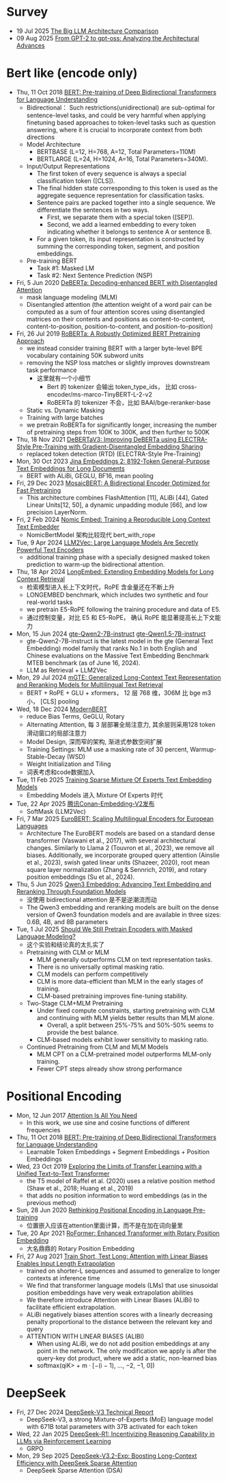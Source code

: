
# Survey
- 19 Jul 2025 [The Big LLM Architecture Comparison](https://magazine.sebastianraschka.com/p/the-big-llm-architecture-comparison)
- 09 Aug 2025 [From GPT-2 to gpt-oss: Analyzing the Architectural Advances](https://magazine.sebastianraschka.com/p/from-gpt-2-to-gpt-oss-analyzing-the)

# Bert like (encode only)
- Thu, 11 Oct 2018 [BERT: Pre-training of Deep Bidirectional Transformers for Language Understanding](https://arxiv.org/abs/1810.04805)
  - Bidirectional： Such restrictions(unidirectional) are sub-optimal for sentence-level tasks,
and could be very harmful when applying finetuning based approaches to token-level tasks such
as question answering, where it is crucial to incorporate context from both directions
  - Model Architecture
    - BERTBASE (L=12, H=768, A=12, Total Parameters=110M) 
    - BERTLARGE (L=24, H=1024, A=16, Total Parameters=340M).
  - Input/Output Representations
    - The first token of every sequence is always a special classification token ([CLS]).
    - The final hidden state corresponding to this token is used as the aggregate sequence representation for classification tasks. 
    - Sentence pairs are packed together into a single sequence. We differentiate the sentences in two ways.
      - First, we separate them with a special token ([SEP]). 
      - Second, we add a learned embedding to every token indicating whether it belongs to sentence A or sentence B.
    - For a given token, its input representation is constructed by summing the corresponding token, segment, and position embeddings.
  - Pre-training BERT
    - Task #1: Masked LM
    - Task #2: Next Sentence Prediction (NSP)
- Fri, 5 Jun 2020 [DeBERTa: Decoding-enhanced BERT with Disentangled Attention](https://arxiv.org/abs/2006.03654)
  - mask language modeling (MLM)
  - Disentangled attention (the attention weight of a word pair can be computed as a sum of four attention scores
using disentangled matrices on their contents and positions as content-to-content, content-to-position,
position-to-content, and position-to-position)
- Fri, 26 Jul 2019 [RoBERTa: A Robustly Optimized BERT Pretraining Approach](https://arxiv.org/abs/1907.11692)
  - we instead consider training BERT with a larger byte-level BPE vocabulary containing 50K subword units
  - removing the NSP loss matches or slightly improves downstream task performance
    - 这里就有一个小细节
      - Bert 的 tokenizer 会输出 token_type_ids， 比如 cross-encoder/ms-marco-TinyBERT-L-2-v2
      - RoBERTa 的 tokenizer 不会，比如 BAAI/bge-reranker-base
  - Static vs. Dynamic Masking
  - Training with large batches
  - we pretrain RoBERTa for significantly longer, increasing the number of pretraining steps from 100K to 300K, and then further to 500K
- Thu, 18 Nov 2021 [DeBERTaV3: Improving DeBERTa using ELECTRA-Style Pre-Training with Gradient-Disentangled Embedding Sharing](https://arxiv.org/abs/2111.09543)
  - replaced token detection (RTD) (ELECTRA-Style Pre-Training)
- Mon, 30 Oct 2023 [Jina Embeddings 2: 8192-Token General-Purpose Text Embeddings for Long Documents](https://arxiv.org/abs/2310.19923)
  - BERT with ALiBi, GEGLU, BF16, mean pooling
- Fri, 29 Dec 2023 [MosaicBERT: A Bidirectional Encoder Optimized for Fast Pretraining](https://arxiv.org/abs/2312.17482)
  - This architecture combines FlashAttention [11], ALiBi [44], Gated Linear Units[12, 50], a dynamic unpadding module [66], and low precision LayerNorm.
- Fri, 2 Feb 2024 [Nomic Embed: Training a Reproducible Long Context Text Embedder](https://arxiv.org/abs/2402.01613)
  - NomicBertModel 架构比较现代 bert_with_rope
- Tue, 9 Apr 2024 [LLM2Vec: Large Language Models Are Secretly Powerful Text Encoders](https://arxiv.org/abs/2404.05961)
  - additional training phase with a specially designed masked token prediction to warm-up the bidirectional attention.
- Thu, 18 Apr 2024 [LongEmbed: Extending Embedding Models for Long Context Retrieval](https://arxiv.org/abs/2404.12096)
   - 检索模型进入长上下文时代，RoPE 含金量还在不断上升
   - LONGEMBED benchmark, which includes two synthetic and four real-world tasks
   - we pretrain E5-RoPE following the training procedure and data of E5.
   - 通过控制变量，对比 E5 和 E5-RoPE， 确认 RoPE 能显著提高长上下文能力
- Mon, 15 Jun 2024 [gte-Qwen2-7B-instruct](https://huggingface.co/Alibaba-NLP/gte-Qwen2-7B-instruct) [gte-Qwen1.5-7B-instruct](https://huggingface.co/Alibaba-NLP/gte-Qwen1.5-7B-instruct) 
  - gte-Qwen2-7B-instruct is the latest model in the gte (General Text Embedding) model family that ranks No.1 in both English and Chinese evaluations on the Massive Text Embedding Benchmark MTEB benchmark (as of June 16, 2024).
  - LLM as Retrieval + LLM2Vec
- Mon, 29 Jul 2024 [mGTE: Generalized Long-Context Text Representation and Reranking Models for Multilingual Text Retrieval](https://arxiv.org/abs/2407.19669)
  - BERT + RoPE + GLU + xformers， 12 层 768 维，306M 比 bge m3 小，  [CLS] pooling
- Wed, 18 Dec 2024 [ModernBERT](https://arxiv.org/abs/2412.13663)
  - reduce Bias Terms, GeGLU, Rotary
  - Alternating Attention, 每 3 层部署全局注意力, 其余层则采用128 token 滑动窗口的局部注意力
  - Model Design, 深而窄的架构, 渐进式参数空间扩展
  - Training Settings: MLM use a masking rate of 30 percent, Warmup-Stable-Decay (WSD)
  - Weight Initialization and Tiling
  - 词表考虑和code数据加入
- Tue, 11 Feb 2025 [Training Sparse Mixture Of Experts Text Embedding Models](https://arxiv.org/abs/2502.07972)
  - Embedding Models 进入 Mixture Of Experts 时代 
- Tue, 22 Apr 2025 [腾讯Conan-Embedding-V2发布](https://zhuanlan.zhihu.com/p/1897675709696149020)
  - SoftMask (LLM2Vec)
- Fri, 7 Mar 2025 [EuroBERT: Scaling Multilingual Encoders for European Languages](https://arxiv.org/abs/2503.05500)
  - Architecture
    The EuroBERT models are based on a standard dense transformer (Vaswani et al., 2017),
    with several architectural changes. Similarly to Llama 2 (Touvron et al., 2023), we remove
    all biases. Additionally, we incorporate grouped query attention (Ainslie et al., 2023), swish
    gated linear units (Shazeer, 2020), root mean square layer normalization (Zhang & Sennrich,
    2019), and rotary position embeddings (Su et al., 2024).
- Thu, 5 Jun 2025 [Qwen3 Embedding: Advancing Text Embedding and Reranking Through Foundation Models](https://arxiv.org/abs/2506.05176)
  - 没使用  bidirectional attention 是不是逆潮流而动
  - The Qwen3 embedding and reranking models are built on the dense version of Qwen3 foundation models and are available in three sizes: 0.6B, 4B, and 8B parameters
- Tue, 1 Jul 2025 [Should We Still Pretrain Encoders with Masked Language Modeling?](https://arxiv.org/abs/2507.00994)
  - 这个实验和结论真的太扎实了 
  - Pretraining with CLM or MLM
    - MLM generally outperforms CLM on text representation tasks.
    - There is no universally optimal masking ratio.
    - CLM models can perform competitively
    - CLM is more data-efficient than MLM in the early stages of training.
    - CLM-based pretraining improves fine-tuning stability.
  - Two-Stage CLM+MLM Pretraining
    - Under fixed compute constraints, starting pretraining with CLM and continuing with MLM yields better results than MLM alone. 
      - Overall, a split between 25%-75% and 50%-50% seems to provide the best balance.
    - CLM-based models exhibit lower sensitivity to masking ratio.
  - Continued Pretraining from CLM and MLM Models
    - MLM CPT on a CLM-pretrained model outperforms MLM-only training.
    - Fewer CPT steps already show strong performance

# Positional Encoding
- Mon, 12 Jun 2017 [Attention Is All You Need](https://arxiv.org/abs/1706.03762)
  - In this work, we use sine and cosine functions of different frequencies
- Thu, 11 Oct 2018 [BERT: Pre-training of Deep Bidirectional Transformers for Language Understanding](https://arxiv.org/abs/1810.04805)
  - Learnable Token Embeddings + Segment Embeddings + Position Embeddings
- Wed, 23 Oct 2019 [Exploring the Limits of Transfer Learning with a Unified Text-to-Text Transformer](https://arxiv.org/abs/1910.10683)
  - the T5 model of Raffel et al. (2020) uses a relative position method (Shaw et al., 2018; Huang et al., 2019) 
  - that adds no position information to word embeddings (as in the previous method)
- Sun, 28 Jun 2020 [Rethinking Positional Encoding in Language Pre-training](https://arxiv.org/abs/2006.15595)
  - 位置嵌入应该在attention里面计算，而不是在加在词向量里
- Tue, 20 Apr 2021 [RoFormer: Enhanced Transformer with Rotary Position Embedding](https://arxiv.org/abs/2104.09864)
  - 大名鼎鼎的 Rotary Position Embedding
- Fri, 27 Aug 2021 [Train Short, Test Long: Attention with Linear Biases Enables Input Length Extrapolation](https://arxiv.org/abs/2108.12409)
  - trained on shorter-L sequences and assumed to generalize to longer contexts at inference time
  - We find that transformer language models (LMs) that use sinusoidal position embeddings have very weak extrapolation abilities
  - We therefore introduce Attention with Linear Biases (ALiBi) to facilitate efficient extrapolation. 
  - ALiBi negatively biases attention scores with a linearly decreasing penalty proportional to the distance between the relevant key and query
  - ATTENTION WITH LINEAR BIASES (ALIBI)
    - When using ALiBi, we do not add position embeddings at any point in the network. The only modification we apply is after the query-key dot product, where we add a static, non-learned bias
    - softmax(qiK> + m · [−(i − 1), ..., −2, −1, 0])

# DeepSeek
- Fri, 27 Dec 2024 [DeepSeek-V3 Technical Report](https://arxiv.org/abs/2412.19437)
  - DeepSeek-V3, a strong Mixture-of-Experts (MoE) language model with 671B total parameters with 37B activated for each token
- Wed, 22 Jan 2025 [DeepSeek-R1: Incentivizing Reasoning Capability in LLMs via Reinforcement Learning](https://arxiv.org/abs/2501.12948)
  - GRPO
- Mon, 29 Sep 2025 [DeepSeek-V3.2-Exp: Boosting Long-Context Efficiency with DeepSeek Sparse Attention](https://github.com/deepseek-ai/DeepSeek-V3.2-Exp/commits/main/DeepSeek_V3_2.pdf)
  - DeepSeek Sparse Attention (DSA)